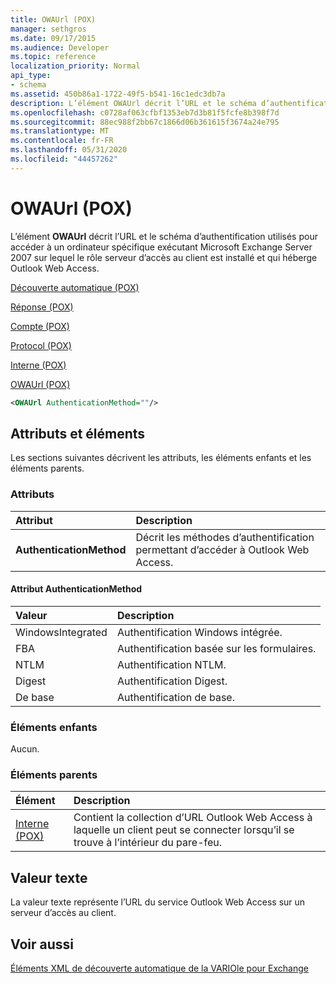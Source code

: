 ```yaml
---
title: OWAUrl (POX)
manager: sethgros
ms.date: 09/17/2015
ms.audience: Developer
ms.topic: reference
localization_priority: Normal
api_type:
- schema
ms.assetid: 450b86a1-1722-49f5-b541-16c1edc3db7a
description: L’élément OWAUrl décrit l’URL et le schéma d’authentification utilisés pour accéder à un ordinateur spécifique exécutant Microsoft Exchange Server 2007 sur lequel le rôle serveur d’accès au client est installé et qui héberge Outlook Web Access.
ms.openlocfilehash: c0728af063cfbf1353eb7d3b81f5fcfe8b398f7d
ms.sourcegitcommit: 88ec988f2bb67c1866d06b361615f3674a24e795
ms.translationtype: MT
ms.contentlocale: fr-FR
ms.lasthandoff: 05/31/2020
ms.locfileid: "44457262"
---
```

# <a name="owaurl-pox"></a>OWAUrl (POX)

L’élément **OWAUrl** décrit l’URL et le schéma d’authentification utilisés pour accéder à un ordinateur spécifique exécutant Microsoft Exchange Server 2007 sur lequel le rôle serveur d’accès au client est installé et qui héberge Outlook Web Access. 
  
[Découverte automatique (POX)](autodiscover-pox.md)
  
[Réponse (POX)](response-pox.md)
  
[Compte (POX)](account-pox.md)
  
[Protocol (POX)](protocol-pox.md)
  
[Interne (POX)](internal-pox.md)
  
[OWAUrl (POX)](owaurl-pox.md)
  
```xml
<OWAUrl AuthenticationMethod=""/>
```

## <a name="attributes-and-elements"></a>Attributs et éléments

Les sections suivantes décrivent les attributs, les éléments enfants et les éléments parents.
  
### <a name="attributes"></a>Attributs

|**Attribut**|**Description**|
|:-----|:-----|
|**AuthenticationMethod** <br/> |Décrit les méthodes d’authentification permettant d’accéder à Outlook Web Access.  <br/> |
   
#### <a name="authenticationmethod-attribute"></a>Attribut AuthenticationMethod

|**Valeur**|**Description**|
|:-----|:-----|
|WindowsIntegrated  <br/> |Authentification Windows intégrée.  <br/> |
|FBA  <br/> |Authentification basée sur les formulaires.  <br/> |
|NTLM  <br/> |Authentification NTLM.  <br/> |
|Digest  <br/> |Authentification Digest.  <br/> |
|De base  <br/> |Authentification de base.  <br/> |
   
### <a name="child-elements"></a>Éléments enfants

Aucun.
  
### <a name="parent-elements"></a>Éléments parents

|**Élément**|**Description**|
|:-----|:-----|
|[Interne (POX)](internal-pox.md) <br/> |Contient la collection d’URL Outlook Web Access à laquelle un client peut se connecter lorsqu’il se trouve à l’intérieur du pare-feu.  <br/> |
   
## <a name="text-value"></a>Valeur texte

La valeur texte représente l’URL du service Outlook Web Access sur un serveur d’accès au client.
  
## <a name="see-also"></a>Voir aussi



[Éléments XML de découverte automatique de la VARIOle pour Exchange](pox-autodiscover-xml-elements-for-exchange.md)

